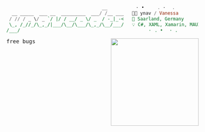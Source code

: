 ```hs
                                   __        ⠀⠀· •⠀⠀⠀⠀. ·⠀⠀.⠀⠀
  __ _____  ___ __  _________  ___/ /__ ___   🖐🏼 ynav / Vanessa
 / // / _ \/ _ `/ |/ / __/ _ \/ _  / -_|_-<   📍 Saarland, Germany 
 \_, /_//_/\_,_/|___/\__/\___/\_,_/\__/___/   💡 C#, XAML, Xamarin, MAUI, (Firebase)
/___/                                         ⠀⠀⠀⠀⠀·⠀. •⠀⠀· .⠀⠀ ⠀⠀ ⠀·⠀. •
```

<img align='right' src="https://user-images.githubusercontent.com/66949634/218949714-20650827-1dd3-441f-af6e-589f5c38adec.gif" width="230">


<kbd>free bugs</kbd>
